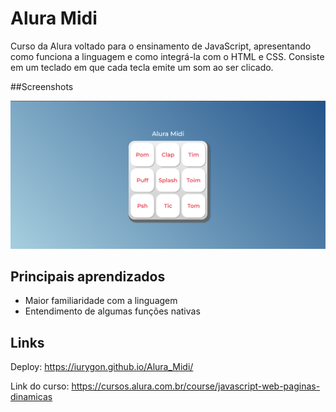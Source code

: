 # Alura Midi

Curso da Alura voltado para o ensinamento de JavaScript, apresentando como funciona a linguagem e como integrá-la com o HTML e CSS. Consiste em um teclado em que cada tecla emite um som ao ser clicado.

##Screenshots

![Imagem do Projeto](images/screenshot.png)

## Principais aprendizados

* Maior familiaridade com a linguagem
* Entendimento de algumas funções nativas

## Links

Deploy: <https://iurygon.github.io/Alura_Midi/>

Link do curso: <https://cursos.alura.com.br/course/javascript-web-paginas-dinamicas>
